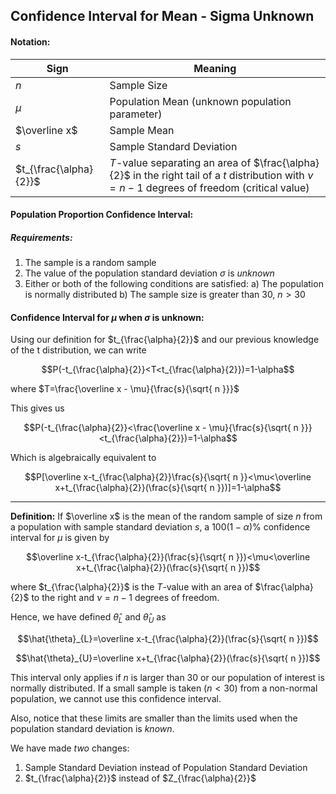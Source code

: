 ## Confidence Interval for Mean - Sigma Unknown

#### Notation:

| Sign                   | Meaning                                                                                                                                       |
| ---------------------- | --------------------------------------------------------------------------------------------------------------------------------------------- |
| $n$                    | Sample Size                                                                                                                                   |
| $\mu$                  | Population Mean (unknown population parameter)                                                                                                |
| $\overline x$          | Sample Mean                                                                                                                                   |
| $s$                    | Sample Standard Deviation                                                                                                                     |
| $t_{\frac{\alpha}{2}}$ | $T$-value separating an area of $\frac{\alpha}{2}$ in the right tail of a $t$ distribution with $\nu=n-1$ degrees of freedom (critical value) |
#### Population Proportion Confidence Interval:

##### Requirements:

1. The sample is a random sample
2. The value of the population standard deviation $\sigma$ is _unknown_
3. Either or both of the following conditions are satisfied: 
	a) The population is normally distributed
	b) The sample size is greater than 30, $n>30$

#### Confidence Interval for $\mu$ when $\sigma$ is unknown:

Using our definition for $t_{\frac{\alpha}{2}}$ and our previous knowledge of the t distribution, we can write

$$P(-t_{\frac{\alpha}{2}}<T<t_{\frac{\alpha}{2}})=1-\alpha$$

where $T=\frac{\overline x - \mu}{\frac{s}{\sqrt{ n }}}$

This gives us

$$P(-t_{\frac{\alpha}{2}}<\frac{\overline x - \mu}{\frac{s}{\sqrt{ n }}}<t_{\frac{\alpha}{2}})=1-\alpha$$

Which is algebraically equivalent to 

$$P[\overline x-t_{\frac{\alpha}{2}}\frac{s}{\sqrt{ n }}<\mu<\overline x+t_{\frac{\alpha}{2}}(\frac{s}{\sqrt{ n }})]=1-\alpha$$

- - -

**Definition:** If $\overline x$ is the mean of the random sample of size $n$ from a population with sample standard deviation $s$, a $100(1-\alpha)\%$  confidence interval for $\mu$ is given by

$$\overline x-t_{\frac{\alpha}{2}}(\frac{s}{\sqrt{ n }})<\mu<\overline x+t_{\frac{\alpha}{2}}(\frac{s}{\sqrt{ n }})$$

where $t_{\frac{\alpha}{2}}$ is the $T$-value with an area of $\frac{\alpha}{2}$ to the right and $\nu=n-1$ degrees of freedom.

Hence, we have defined $\hat{\theta}_{L}$ and $\hat{\theta}_{U}$ as

$$\hat{\theta}_{L}=\overline x-t_{\frac{\alpha}{2}}(\frac{s}{\sqrt{ n }})$$

$$\hat{\theta}_{U}=\overline x+t_{\frac{\alpha}{2}}(\frac{s}{\sqrt{ n }})$$

This interval only applies if $n$ is larger than 30 or our population of interest is normally distributed. If a small sample is taken ($n<30$) from a non-normal population, we cannot use this confidence interval.

Also, notice that these limits are smaller than the limits used when the population standard deviation is _known_.

We have made _two_ changes:
1. Sample Standard Deviation instead of Population Standard Deviation
2. $t_{\frac{\alpha}{2}}$ instead of $Z_{\frac{\alpha}{2}}$

